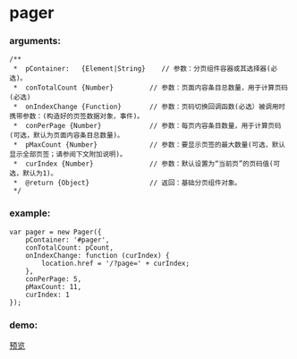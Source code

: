# pager

### arguments:

    /**
     *  pContainer:   {Element|String}    // 参数：分页组件容器或其选择器(必选)。
     *  conTotalCount {Number}         // 参数：页面内容条目总数量，用于计算页码(必选)
     *  onIndexChange {Function}       // 参数：页码切换回调函数(必选）被调用时携带参数：(构造好的页签数据对象，事件)。
     *  conPerPage {Number}            // 参数：每页内容条目数量，用于计算页码(可选，默认为页面内容条目总数量)。
     *  pMaxCount {Number}             // 参数：要显示页签的最大数量(可选，默认显示全部页签；请参阅下文附加说明)。
     *  curIndex {Number}              // 参数：默认设置为“当前页”的页码值(可选，默认为1)。
     *  @return {Object}               // 返回：基础分页组件对象。
     */

### example:

    var pager = new Pager({
        pContainer: '#pager',
        conTotalCount: pCount,
        onIndexChange: function (curIndex) {
            location.href = '/?page=' + curIndex;
        },
        conPerPage: 5,
        pMaxCount: 11,
        curIndex: 1
    });


### demo:

[预览]('./demo.png')



    
